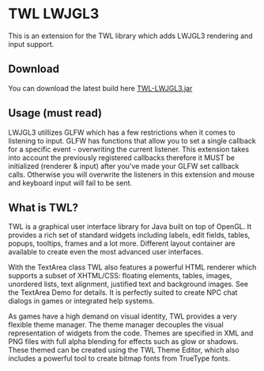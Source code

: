 # TWL LWJGL3

This is an extension for the TWL library which adds LWJGL3 rendering and input support.

## Download

You can download the latest build here [TWL-LWJGL3.jar](build/TWL-LWJGL3.jar)

## Usage (must read)

LWJGL3 utillizes GLFW which has a few restrictions when it comes to listening to input. GLFW has functions that allow you to set a single callback for a specific event - overwriting the current listener. This extension takes into account the previously registered callbacks therefore it MUST be initialized (renderer & input) after you've made your GLFW set callback calls. Otherwise you will overwrite the listeners in this extension and mouse and keyboard input will fail to be sent.

## What is TWL?

TWL is a graphical user interface library for Java built on top of OpenGL. It provides a rich set of standard widgets including labels, edit fields, tables, popups, tooltips, frames and a lot more. Different layout container are available to create even the most advanced user interfaces.

With the TextArea class TWL also features a powerful HTML renderer which supports a subset of XHTML/CSS: floating elements, tables, images, unordered lists, text alignment, justified text and background images. See the TextArea Demo for details. It is perfectly suited to create NPC chat dialogs in games or integrated help systems.

As games have a high demand on visual identity, TWL provides a very flexible theme manager. The theme manager decouples the visual representation of widgets from the code. Themes are specified in XML and PNG files with full alpha blending for effects such as glow or shadows. These themed can be created using the TWL Theme Editor, which also includes a powerful tool to create bitmap fonts from TrueType fonts.
